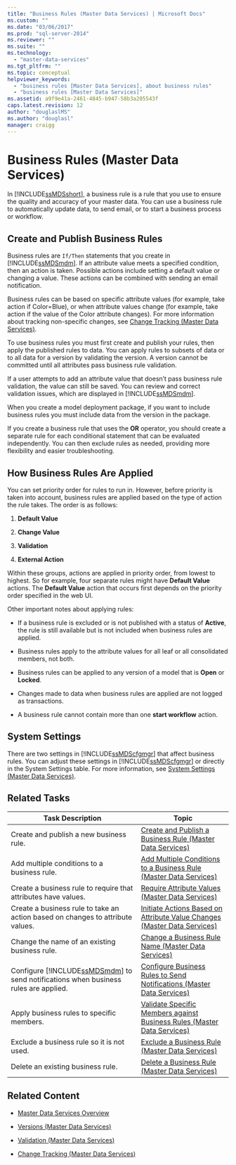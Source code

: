 ```yaml
---
title: "Business Rules (Master Data Services) | Microsoft Docs"
ms.custom: ""
ms.date: "03/06/2017"
ms.prod: "sql-server-2014"
ms.reviewer: ""
ms.suite: ""
ms.technology: 
  - "master-data-services"
ms.tgt_pltfrm: ""
ms.topic: conceptual
helpviewer_keywords: 
  - "business rules [Master Data Services], about business rules"
  - "business rules [Master Data Services]"
ms.assetid: a9f9e41a-2461-4845-b947-58b3a205543f
caps.latest.revision: 12
author: "douglaslMS"
ms.author: "douglasl"
manager: craigg
---
```

# Business Rules (Master Data Services)
  In [!INCLUDE[ssMDSshort](../includes/ssmdsshort-md.md)], a business rule is a rule that you use to ensure the quality and accuracy of your master data. You can use a business rule to automatically update data, to send email, or to start a business process or workflow.  
  
## Create and Publish Business Rules  
 Business rules are `If/Then` statements that you create in [!INCLUDE[ssMDSmdm](../includes/ssmdsmdm-md.md)]. If an attribute value meets a specified condition, then an action is taken. Possible actions include setting a default value or changing a value. These actions can be combined with sending an email notification.  
  
 Business rules can be based on specific attribute values (for example, take action if Color=Blue), or when attribute values change (for example, take action if the value of the Color attribute changes). For more information about tracking non-specific changes, see [Change Tracking &#40;Master Data Services&#41;](change-tracking-master-data-services.md).  
  
 To use business rules you must first create and publish your rules, then apply the published rules to data. You can apply rules to subsets of data or to all data for a version by validating the version. A version cannot be committed until all attributes pass business rule validation.  
  
 If a user attempts to add an attribute value that doesn’t pass business rule validation, the value can still be saved. You can review and correct validation issues, which are displayed in [!INCLUDE[ssMDSmdm](../includes/ssmdsmdm-md.md)].  
  
 When you create a model deployment package, if you want to include business rules you must include data from the version in the package.  
  
 If you create a business rule that uses the **OR** operator, you should create a separate rule for each conditional statement that can be evaluated independently. You can then exclude rules as needed, providing more flexibility and easier troubleshooting.  
  
## How Business Rules Are Applied  
 You can set priority order for rules to run in. However, before priority is taken into account, business rules are applied based on the type of action the rule takes. The order is as follows:  
  
1.  **Default Value**  
  
2.  **Change Value**  
  
3.  **Validation**  
  
4.  **External Action**  
  
 Within these groups, actions are applied in priority order, from lowest to highest. So for example, four separate rules might have **Default Value** actions. The **Default Value** action that occurs first depends on the priority order specified in the web UI.  
  
 Other important notes about applying rules:  
  
-   If a business rule is excluded or is not published with a status of **Active**, the rule is still available but is not included when business rules are applied.  
  
-   Business rules apply to the attribute values for all leaf or all consolidated members, not both.  
  
-   Business rules can be applied to any version of a model that is **Open** or **Locked**.  
  
-   Changes made to data when business rules are applied are not logged as transactions.  
  
-   A business rule cannot contain more than one **start workflow** action.  
  
## System Settings  
 There are two settings in [!INCLUDE[ssMDScfgmgr](../includes/ssmdscfgmgr-md.md)] that affect business rules. You can adjust these settings in [!INCLUDE[ssMDScfgmgr](../includes/ssmdscfgmgr-md.md)] or directly in the System Settings table. For more information, see [System Settings &#40;Master Data Services&#41;](../../2014/master-data-services/system-settings-master-data-services.md).  
  
## Related Tasks  
  
|Task Description|Topic|  
|----------------------|-----------|  
|Create and publish a new business rule.|[Create and Publish a Business Rule &#40;Master Data Services&#41;](../../2014/master-data-services/create-and-publish-a-business-rule-master-data-services.md)|  
|Add multiple conditions to a business rule.|[Add Multiple Conditions to a Business Rule &#40;Master Data Services&#41;](../../2014/master-data-services/add-multiple-conditions-to-a-business-rule-master-data-services.md)|  
|Create a business rule to require that attributes have values.|[Require Attribute Values &#40;Master Data Services&#41;](../../2014/master-data-services/require-attribute-values-master-data-services.md)|  
|Create a business rule to take an action based on changes to attribute values.|[Initiate Actions Based on Attribute Value Changes &#40;Master Data Services&#41;](../../2014/master-data-services/initiate-actions-based-on-attribute-value-changes-master-data-services.md)|  
|Change the name of an existing business rule.|[Change a Business Rule Name &#40;Master Data Services&#41;](../../2014/master-data-services/change-a-business-rule-name-master-data-services.md)|  
|Configure [!INCLUDE[ssMDSmdm](../includes/ssmdsmdm-md.md)] to send notifications when business rules are applied.|[Configure Business Rules to Send Notifications &#40;Master Data Services&#41;](../../2014/master-data-services/configure-business-rules-to-send-notifications-master-data-services.md)|  
|Apply business rules to specific members.|[Validate Specific Members against Business Rules &#40;Master Data Services&#41;](../../2014/master-data-services/validate-specific-members-against-business-rules-master-data-services.md)|  
|Exclude a business rule so it is not used.|[Exclude a Business Rule &#40;Master Data Services&#41;](../../2014/master-data-services/exclude-a-business-rule-master-data-services.md)|  
|Delete an existing business rule.|[Delete a Business Rule &#40;Master Data Services&#41;](../../2014/master-data-services/delete-a-business-rule-master-data-services.md)|  
  
## Related Content  
  
-   [Master Data Services Overview](master-data-services-overview-mds.md)  
  
-   [Versions &#40;Master Data Services&#41;](../../2014/master-data-services/versions-master-data-services.md)  
  
-   [Validation &#40;Master Data Services&#41;](../../2014/master-data-services/validation-master-data-services.md)  
  
-   [Change Tracking &#40;Master Data Services&#41;](change-tracking-master-data-services.md)  
  
  